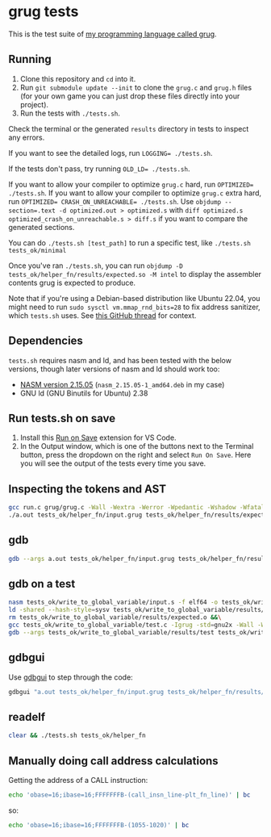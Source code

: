 # grug tests

This is the test suite of [my programming language called grug](https://github.com/MyNameIsTrez/grug/).

## Running

1. Clone this repository and `cd` into it.
2. Run `git submodule update --init` to clone the `grug.c` and `grug.h` files (for your own game you can just drop these files directly into your project).
3. Run the tests with `./tests.sh`.

Check the terminal or the generated `results` directory in tests to inspect any errors.

If you want to see the detailed logs, run `LOGGING= ./tests.sh`.

If the tests don't pass, try running `OLD_LD= ./tests.sh`.

If you want to allow your compiler to optimize `grug.c` hard, run `OPTIMIZED= ./tests.sh`.
If you want to allow your compiler to optimize `grug.c` extra hard, run `OPTIMIZED= CRASH_ON_UNREACHABLE= ./tests.sh`.
Use `objdump --section=.text -d optimized.out > optimized.s` with `diff optimized.s optimized_crash_on_unreachable.s > diff.s` if you want to compare the generated sections.

You can do `./tests.sh [test_path]` to run a specific test, like `./tests.sh tests_ok/minimal`

Once you've ran `./tests.sh`, you can run `objdump -D tests_ok/helper_fn/results/expected.so -M intel` to display the assembler contents grug is expected to produce.

Note that if you're using a Debian-based distribution like Ubuntu 22.04, you might need to run `sudo sysctl vm.mmap_rnd_bits=28` to fix address sanitizer, which `tests.sh` uses. See [this GitHub thread](https://github.com/actions/runner-images/issues/9524#issuecomment-2002475952) for context.

## Dependencies

`tests.sh` requires nasm and ld, and has been tested with the below versions, though later versions of nasm and ld should work too:

- [NASM version 2.15.05](https://launchpad.net/ubuntu/+source/nasm) (`nasm_2.15.05-1_amd64.deb` in my case)
- GNU ld (GNU Binutils for Ubuntu) 2.38

## Run tests.sh on save

1. Install this [Run on Save](https://marketplace.visualstudio.com/items?itemName=emeraldwalk.RunOnSave) extension for VS Code.
2. In the Output window, which is one of the buttons next to the Terminal button, press the dropdown on the right and select `Run On Save`. Here you will see the output of the tests every time you save.

## Inspecting the tokens and AST

```bash
gcc run.c grug/grug.c -Wall -Wextra -Werror -Wpedantic -Wshadow -Wfatal-errors -g -Igrug -fsanitize=address,undefined -DLOGGING && \
./a.out tests_ok/helper_fn/input.grug tests_ok/helper_fn/results/expected.so
```

## gdb

```bash
gdb --args a.out tests_ok/helper_fn/input.grug tests_ok/helper_fn/results/expected.so
```

## gdb on a test

```bash
nasm tests_ok/write_to_global_variable/input.s -f elf64 -o tests_ok/write_to_global_variable/results/expected.o &&\
ld -shared --hash-style=sysv tests_ok/write_to_global_variable/results/expected.o -o tests_ok/write_to_global_variable/results/expected.so &&\
rm tests_ok/write_to_global_variable/results/expected.o &&\
gcc tests_ok/write_to_global_variable/test.c -Igrug -std=gnu2x -Wall -Wextra -Werror -Wpedantic -Wstrict-prototypes -Wuninitialized -Wfatal-errors -g -Og -rdynamic -o tests_ok/write_to_global_variable/results/test &&\
gdb --args tests_ok/write_to_global_variable/results/test tests_ok/write_to_global_variable/results/expected.so
```

## gdbgui

Use [gdbgui](https://www.gdbgui.com/) to step through the code:

```bash
gdbgui "a.out tests_ok/helper_fn/input.grug tests_ok/helper_fn/results/expected.so"
```

## readelf

```bash
clear && ./tests.sh tests_ok/helper_fn
```

## Manually doing call address calculations

Getting the address of a CALL instruction:

```bash
echo 'obase=16;ibase=16;FFFFFFFB-(call_insn_line-plt_fn_line)' | bc
```

so:

```bash
echo 'obase=16;ibase=16;FFFFFFFB-(1055-1020)' | bc
```
